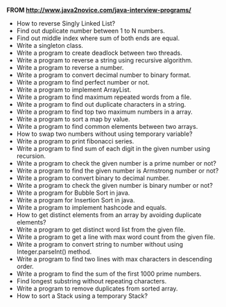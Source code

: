 __FROM http://www.java2novice.com/java-interview-programs/__

* How to reverse Singly Linked List?
* Find out duplicate number between 1 to N numbers.
* Find out middle index where sum of both ends are equal.
* Write a singleton class.
* Write a program to create deadlock between two threads.
* Write a program to reverse a string using recursive algorithm.
* Write a program to reverse a number.
* Write a program to convert decimal number to binary format.
* Write a program to find perfect number or not.
* Write a program to implement ArrayList.
* Write a program to find maximum repeated words from a file.
* Write a program to find out duplicate characters in a string.
* Write a program to find top two maximum numbers in a array.
* Write a program to sort a map by value.
* Write a program to find common elements between two arrays.
* How to swap two numbers without using temporary variable?
* Write a program to print fibonacci series.
* Write a program to find sum of each digit in the given number using recursion.
* Write a program to check the given number is a prime number or not?
* Write a program to find the given number is Armstrong number or not?
* Write a program to convert binary to decimal number.
* Write a program to check the given number is binary number or not?
* Write a program for Bubble Sort in java.
* Write a program for Insertion Sort in java.
* Write a program to implement hashcode and equals.
* How to get distinct elements from an array by avoiding duplicate elements?
* Write a program to get distinct word list from the given file.
* Write a program to get a line with max word count from the given file.
* Write a program to convert string to number without using Integer.parseInt() method.
* Write a program to find two lines with max characters in descending order.
* Write a program to find the sum of the first 1000 prime numbers.
* Find longest substring without repeating characters.
* Write a program to remove duplicates from sorted array.
* How to sort a Stack using a temporary Stack?
